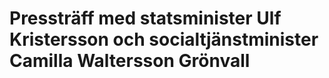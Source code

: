 # Pressträff med statsminister Ulf Kristersson och socialtjänstminister Camilla Waltersson Grönvall


